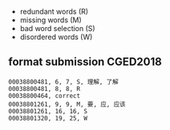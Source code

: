 * redundant words (R)
* missing words (M)
* bad word selection (S)
* disordered words (W)

## format submission CGED2018
```
00038800481, 6, 7, S, 理解, 了解
00038800481, 8, 8, R
00038800464, correct
00038801261, 9, 9, M, 要, 应, 应该
00038801261, 16, 16, S
00038801320, 19, 25, W
```